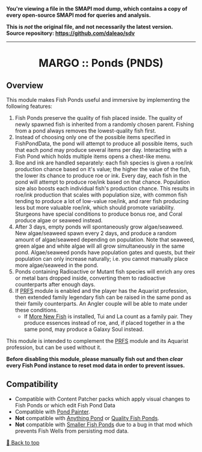 **You're viewing a file in the SMAPI mod dump, which contains a copy of every open-source SMAPI mod
for queries and analysis.**

**This is _not_ the original file, and not necessarily the latest version.**  
**Source repository: https://github.com/daleao/sdv**

----

<div align="center">

# MARGO :: Ponds (PNDS)

</div>

## Overview

This module makes Fish Ponds useful and immersive by implementing the following features:

1. Fish Ponds preserve the quality of fish placed inside. The quality of newly spawned fish is inherited from a randomly chosen parent. Fishing from a pond always removes the lowest-quality fish first.
2. Instead of choosing only one of the possible items specified in FishPondData, the pond will attempt to produce all possible items, such that each pond may produce several items per day. Interacting with a Fish Pond which holds multiple items opens a chest-like menu.
3. Roe and ink are handled separately: each fish species is given a roe/ink production chance based on it's value; the higher the value of the fish, the lower its chance to produce roe or ink. Every day, each fish in the pond will attempt to produce roe/ink based on that chance. Population size also boosts each individual fish's production chance. This results in roe/ink production that scales with population size, with common fish tending to produce a lot of low-value roe/ink, and rarer fish producing less but more valuable roe/ink, which should promote variability. Sturgeons have special conditions to produce bonus roe, and Coral produce algae or seaweed instead.
4. After 3 days, empty ponds will spontaneously grow algae/seaweed. New algae/seaweed spawn every 2 days, and produce a random amount of algae/seaweed depending on population. Note that seaweed, green algae and white algae will all grow simultaneously in the same pond. Algae/seaweed ponds have population gates and quests, but their population can only increase naturally; i.e. you cannot manually place more algae/seaweed in the pond.
5. Ponds containing Radioactive or Mutant fish species will enrich any ores or metal bars dropped inside, converting them to radioactive counterparts after enough days.
6. If [PRFS](../Professions) module is enabled and the player has the Aquarist profession, then extended family legendary fish can be raised in the same pond as their family counterparts. An Angler couple will be able to mate under these conditions.
    - If [More New Fish](https://www.nexusmods.com/stardewvalley/mods/3578) is installed, Tui and La count as a family pair. They produce essences instead of roe, and, if placed together in a the same pond, may produce a Galaxy Soul instead.

This module is intended to complement the [PRFS](../Professions) module and its Aquarist profession, but can be used without it.

**Before disabling this module, please manually fish out and then ***clear*** every Fish Pond instance to reset mod data in order to prevent issues.**

## Compatibility

- Compatible with Content Patcher packs which apply visual changes to Fish Ponds or which edit Fish Pond Data
- Compatible with [Pond Painter](https://www.nexusmods.com/stardewvalley/mods/4703).
- **Not** compatible with [Anything Pond](https://www.nexusmods.com/stardewvalley/mods/4702) or [Quality Fish Ponds](https://www.nexusmods.com/stardewvalley/mods/11021).
- **Not** compatible with [Smaller Fish Ponds](https://www.nexusmods.com/stardewvalley/mods/7651)﻿ due to a bug in that mod which prevents Fish Wells from persisting mod data.

[🔼 Back to top](#margo--ponds-pnds)